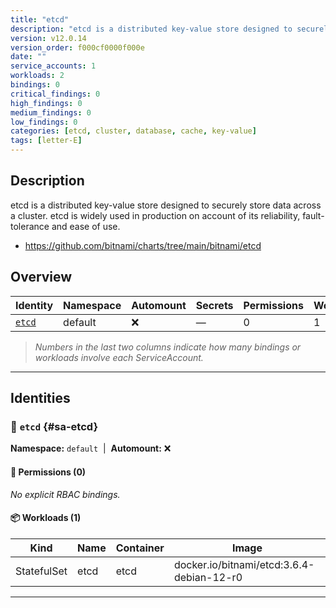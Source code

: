 ```yaml
---
title: "etcd"
description: "etcd is a distributed key-value store designed to securely store data across a cluster. etcd is widely used in production on account of its reliability, fault-tolerance and ease of use."
version: v12.0.14
version_order: f000cf0000f000e
date: ""
service_accounts: 1
workloads: 2
bindings: 0
critical_findings: 0
high_findings: 0
medium_findings: 0
low_findings: 0
categories: [etcd, cluster, database, cache, key-value]
tags: [letter-E]
---
```


## Description

etcd is a distributed key-value store designed to securely store data across a cluster. etcd is widely used in production on account of its reliability, fault-tolerance and ease of use.

- https://github.com/bitnami/charts/tree/main/bitnami/etcd

## Overview

| Identity           | Namespace | Automount | Secrets | Permissions | Workloads | Risk |
| ------------------ | --------- | --------- | ------- | ----------- | --------- | ---- |
| [`etcd`](#sa-etcd) | default   | ❌        | —       | 0           | 1         | —    |

> _Numbers in the last two columns indicate how many bindings or workloads involve each ServiceAccount._

---

## Identities

### 🤖 `etcd` {#sa-etcd}

**Namespace:** `default`  |  **Automount:** ❌

#### 🔑 Permissions (0)

_No explicit RBAC bindings._

#### 📦 Workloads (1)

| Kind        | Name | Container | Image                                     |
| ----------- | ---- | --------- | ----------------------------------------- |
| StatefulSet | etcd | etcd      | docker.io/bitnami/etcd:3.6.4-debian-12-r0 |

---
